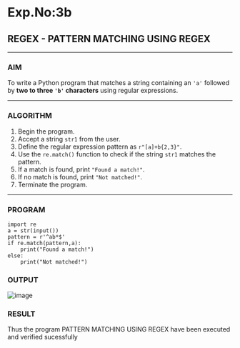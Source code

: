# Exp.No:3b  
## REGEX - PATTERN MATCHING USING REGEX

---

### AIM  
To write a Python program that matches a string containing an `'a'` followed by **two to three `'b'` characters** using regular expressions.

---

### ALGORITHM

1. Begin the program.  
2. Accept a string `str1` from the user.  
3. Define the regular expression pattern as `r"[a]+b{2,3}"`.  
4. Use the `re.match()` function to check if the string `str1` matches the pattern.  
5. If a match is found, print `"Found a match!"`.  
6. If no match is found, print `"Not matched!"`.  
7. Terminate the program.

---

### PROGRAM

```
import re
a = str(input())
pattern = r'^ab*$'
if re.match(pattern,a):
    print("Found a match!")
else:
    print("Not matched!")
```
### OUTPUT
![image](https://github.com/user-attachments/assets/bc846f1b-7802-417a-8905-63409ceec7c5)


### RESULT
Thus the program PATTERN MATCHING USING REGEX have been executed and verified sucessfully

